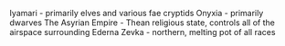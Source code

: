 Iyamari - primarily elves and various fae cryptids
Onyxia - primarily dwarves
The Asyrian Empire - Thean religious state, controls all of the airspace surrounding Ederna
Zevka - northern, melting pot of all races